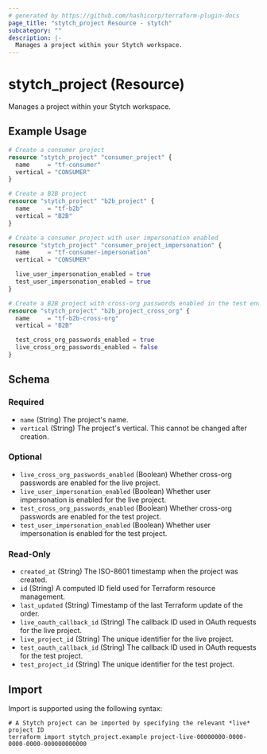 ```yaml
---
# generated by https://github.com/hashicorp/terraform-plugin-docs
page_title: "stytch_project Resource - stytch"
subcategory: ""
description: |-
  Manages a project within your Stytch workspace.
---
```


# stytch_project (Resource)

Manages a project within your Stytch workspace.

## Example Usage

```terraform
# Create a consumer project
resource "stytch_project" "consumer_project" {
  name     = "tf-consumer"
  vertical = "CONSUMER"
}

# Create a B2B project
resource "stytch_project" "b2b_project" {
  name     = "tf-b2b"
  vertical = "B2B"
}

# Create a consumer project with user impersonation enabled
resource "stytch_project" "consumer_project_impersonation" {
  name     = "tf-consumer-impersonation"
  vertical = "CONSUMER"

  live_user_impersonation_enabled = true
  test_user_impersonation_enabled = true
}

# Create a B2B project with cross-org passwords enabled in the test environment
resource "stytch_project" "b2b_project_cross_org" {
  name     = "tf-b2b-cross-org"
  vertical = "B2B"

  test_cross_org_passwords_enabled = true
  live_cross_org_passwords_enabled = false
}
```

<!-- schema generated by tfplugindocs -->
## Schema

### Required

- `name` (String) The project's name.
- `vertical` (String) The project's vertical. This cannot be changed after creation.

### Optional

- `live_cross_org_passwords_enabled` (Boolean) Whether cross-org passwords are enabled for the live project.
- `live_user_impersonation_enabled` (Boolean) Whether user impersonation is enabled for the live project.
- `test_cross_org_passwords_enabled` (Boolean) Whether cross-org passwords are enabled for the test project.
- `test_user_impersonation_enabled` (Boolean) Whether user impersonation is enabled for the test project.

### Read-Only

- `created_at` (String) The ISO-8601 timestamp when the project was created.
- `id` (String) A computed ID field used for Terraform resource management.
- `last_updated` (String) Timestamp of the last Terraform update of the order.
- `live_oauth_callback_id` (String) The callback ID used in OAuth requests for the live project.
- `live_project_id` (String) The unique identifier for the live project.
- `test_oauth_callback_id` (String) The callback ID used in OAuth requests for the test project.
- `test_project_id` (String) The unique identifier for the test project.

## Import

Import is supported using the following syntax:

```shell
# A Stytch project can be imported by specifying the relevant *live* project ID
terraform import stytch_project.example project-live-00000000-0000-0000-0000-000000000000
```
